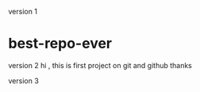 version 1
# best-repo-ever
version 2
hi , this is first project on git and github
 thanks
 
 version 3